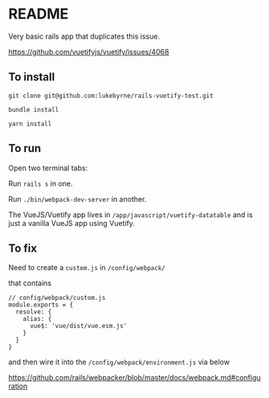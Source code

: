 # README

Very basic rails app that duplicates this issue.

https://github.com/vuetifyjs/vuetify/issues/4068

## To install

`git clone git@github.com:lukebyrne/rails-vuetify-test.git`

`bundle install`

`yarn install`

## To run

Open two terminal tabs:

Run `rails s` in one.

Run `./bin/webpack-dev-server` in another.

The VueJS/Vuetify app lives in `/app/javascript/vuetify-datatable` and is just a vanilla VueJS app using Vuetify.

## To fix

Need to create a `custom.js` in `/config/webpack/`

that contains

```
// config/webpack/custom.js
module.exports = {
  resolve: {
    alias: {
      vue$: 'vue/dist/vue.esm.js'
    }
  }
}
```

and then wire it into the `/config/webpack/environment.js` via below

https://github.com/rails/webpacker/blob/master/docs/webpack.md#configuration